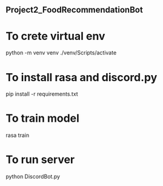 ## Project2_FoodRecommendationBot

# To crete virtual env
python -m venv venv
./venv/Scripts/activate

# To install rasa and discord.py
pip install -r requirements.txt

# To train model
rasa train

# To run server
python DiscordBot.py
